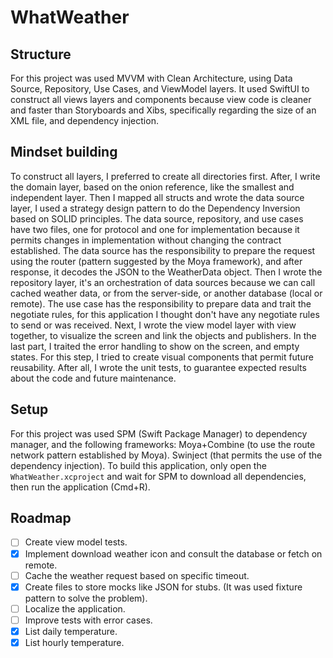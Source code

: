 # WhatWeather

## Structure

For this project was used MVVM with Clean Architecture, using Data Source, Repository, Use Cases, and ViewModel layers. It used SwiftUI to construct all views layers and components because view code is cleaner and faster than Storyboards and Xibs, specifically regarding the size of an XML file, and dependency injection.

## Mindset building

To construct all layers, I preferred to create all directories first. After, I write the domain layer, based on the onion reference, like the smallest and independent layer. Then I mapped all structs and wrote the data source layer, I used a strategy design pattern to do the Dependency Inversion based on SOLID principles. The data source, repository, and use cases have two files, one for protocol and one for implementation because it permits changes in implementation without changing the contract established. The data source has the responsibility to prepare the request using the router (pattern suggested by the Moya framework), and after response, it decodes the JSON to the WeatherData object.
Then I wrote the repository layer, it's an orchestration of data sources because we can call cached weather data, or from the server-side, or another database (local or remote).
The use case has the responsibility to prepare data and trait the negotiate rules, for this application I thought don't have any negotiate rules to send or was received.
Next, I wrote the view model layer with view together, to visualize the screen and link the objects and publishers. In the last part, I traited the error handling to show on the screen, and empty states. For this step, I tried to create visual components that permit future reusability.
After all, I wrote the unit tests, to guarantee expected results about the code and future maintenance.

## Setup

For this project was used SPM (Swift Package Manager) to dependency manager, and the following frameworks:
Moya+Combine (to use the route network pattern established by Moya).
Swinject (that permits the use of the dependency injection).
To build this application, only open the `WhatWeather.xcproject` and wait for SPM to download all dependencies, then run the application (Cmd+R).

## Roadmap

- [ ] Create view model tests.
- [x] Implement download weather icon and consult the database or fetch on remote.
- [ ] Cache the weather request based on specific timeout.
- [x] Create files to store mocks like JSON for stubs. (It was used fixture pattern to solve the problem).
- [ ] Localize the application.
- [ ] Improve tests with error cases.
- [x] List daily temperature.
- [x] List hourly temperature.
